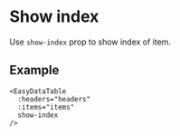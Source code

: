 # Show index

Use `show-index` prop to show index of item.

## Example
```vue
<EasyDataTable
  :headers="headers"
  :items="items"
  show-index
/>
```

<ShowIndex/>
